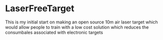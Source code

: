 # LaserFreeTarget
This is my initial start on making an open source 10m air laser target which would allow people to train with a low cost solution which reduces the consumbales associated with electronic targets
